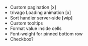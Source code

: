 - Custom pagination [x]
- trivago Loading animation [x]
- Sort handler server-side [wip]
- Custom tooltips
- Format value inside cells
- Font-weight for pinned bottom row
- Checkbox?
